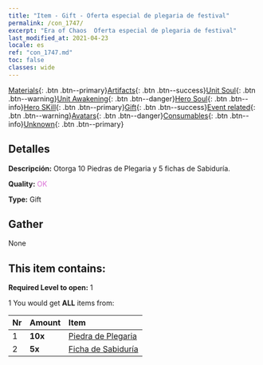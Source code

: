 ```yaml
---
title: "Item - Gift - Oferta especial de plegaria de festival"
permalink: /con_1747/
excerpt: "Era of Chaos  Oferta especial de plegaria de festival"
last_modified_at: 2021-04-23
locale: es
ref: "con_1747.md"
toc: false
classes: wide
---
```

 [Materials](/ItemsES/){: .btn .btn--primary}[Artifacts](/ItemsES/Artifacts/){: .btn .btn--success}[Unit Soul](/ItemsES/UnitSoul/){: .btn .btn--warning}[Unit Awakening](/ItemsES/UnitAwakening/){: .btn .btn--danger}[Hero Soul](/ItemsES/HeroSoul/){: .btn .btn--info}[Hero SKill](/ItemsES/HeroSkill/){: .btn .btn--primary}[Gift](/ItemsES/Gift/){: .btn .btn--success}[Event related](/ItemsES/Events/){: .btn .btn--warning}[Avatars](/ItemsES/Avatars/){: .btn .btn--danger}[Consumables](/ItemsES/Consumables/){: .btn .btn--info}[Unknown](/ItemsES/Unknown/){: .btn .btn--primary}

## Detalles
 **Descripción:** Otorga 10 Piedras de Plegaria y 5 fichas de Sabiduría.

 **Quality:** <span style="color: #DA70D6">OK</span>

 **Type:** Gift

## Gather

  None

## This item contains:

 **Required Level to open:** 1

 1 You would get **ALL** items  from:

  | Nr | Amount |     Item    |
  |:---|:-------|:------------|
  | 1 |  **10x** | [Piedra de Plegaria](/ItemsES/con_971/) |  | 
  | 2 |  **5x** | [Ficha de Sabiduría](/ItemsES/con_911/) |  | 
